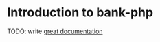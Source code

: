 # Introduction to bank-php

TODO: write [great documentation](http://jacobian.org/writing/what-to-write/)
